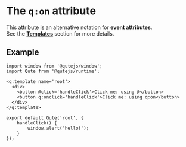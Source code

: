 # The `q:on` attribute

This attribute is an alternative notation for **event attributes**.  \
See the **[Templates](#/templates)** section for more details.

## Example

```jsq
import window from '@qutejs/window';
import Qute from '@qutejs/runtime';

<q:template name='root'>
  <div>
    <button @click='handleClick'>Click me: using @</button>
    <button q:onclick='handleClick'>Click me: using q:on</button>
  </div>
</q:template>

export default Qute('root', {
	handleClick() {
		window.alert('hello!');
	}
});
```
